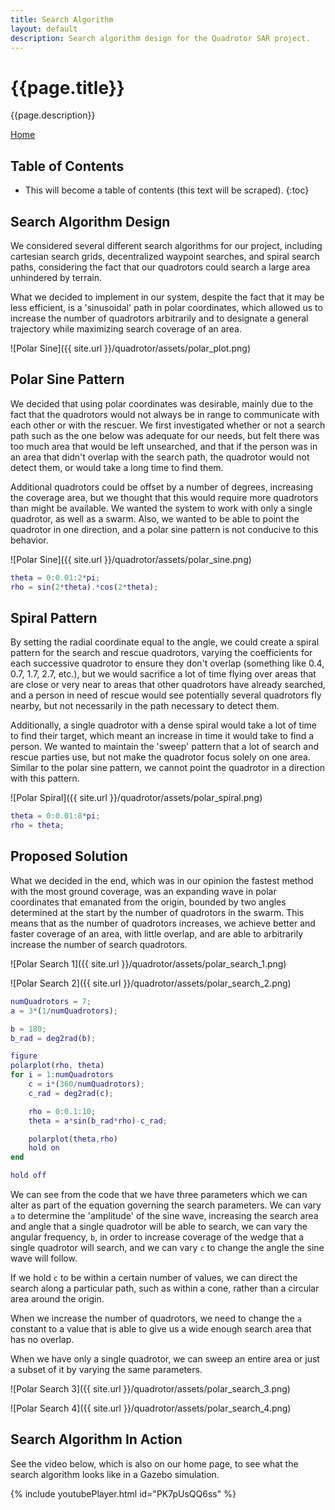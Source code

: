 ```yaml
---
title: Search Algorithm
layout: default
description: Search algorithm design for the Quadrotor SAR project.
---
```


# {{page.title}}

{{page.description}}

[Home](https://ece595project.github.io/quadrotor/)

## Table of Contents

* This will become a table of contents (this text will be scraped).
{:toc}

## Search Algorithm Design

We considered several different search algorithms for our project, including cartesian search grids, decentralized waypoint searches, and spiral search paths, considering the fact that our quadrotors could search a large area unhindered by terrain.

What we decided to implement in our system, despite the fact that it may be less efficient, is a 'sinusoidal' path in polar coordinates, which allowed us to increase the number of quadrotors arbitrarily and to designate a general trajectory while maximizing search coverage of an area.

![Polar Sine]({{ site.url }}/quadrotor/assets/polar_plot.png)

## Polar Sine Pattern

We decided that using polar coordinates was desirable, mainly due to the fact that the quadrotors would not always be in range to communicate with each other or with the rescuer. We first investigated whether or not a search path such as the one below was adequate for our needs, but felt there was too much area that would be left unsearched, and that if the person was in an area that didn't overlap with the search path, the quadrotor would not detect them, or would take a long time to find them.

Additional quadrotors could be offset by a number of degrees, increasing the coverage area, but we thought that this would require more quadrotors than might be available. We wanted the system to work with only a single quadrotor, as well as a swarm. Also, we wanted to be able to point the quadrotor in one direction, and a polar sine pattern is not conducive to this behavior.

![Polar Sine]({{ site.url }}/quadrotor/assets/polar_sine.png)

```Matlab
theta = 0:0.01:2*pi;
rho = sin(2*theta).*cos(2*theta);
```

## Spiral Pattern

By setting the radial coordinate equal to the angle, we could create a spiral pattern for the search and rescue quadrotors, varying the coefficients for each successive quadrotor to ensure they don't overlap (something like 0.4, 0.7, 1.7, 2.7, etc.), but we would sacrifice a lot of time flying over areas that are close or very near to areas that other quadrotors have already searched, and a person in need of rescue would see potentially several quadrotors fly nearby, but not necessarily in the path necessary to detect them.

Additionally, a single quadrotor with a dense spiral would take a lot of time to find their target, which meant an increase in time it would take to find a person. We wanted to maintain the 'sweep' pattern that a lot of search and rescue parties use, but not make the quadrotor focus solely on one area. Similar to the polar sine pattern, we cannot point the quadrotor in a direction with this pattern.

![Polar Spiral]({{ site.url }}/quadrotor/assets/polar_spiral.png)

```Matlab
theta = 0:0.01:8*pi;
rho = theta;
```

## Proposed Solution

What we decided in the end, which was in our opinion the fastest method with the most ground coverage, was an expanding wave in polar coordinates that emanated from the origin, bounded by two angles determined at the start by the number of quadrotors in the swarm. This means that as the number of quadrotors increases, we achieve better and faster coverage of an area, with little overlap, and are able to arbitrarily increase the number of search quadrotors.

![Polar Search 1]({{ site.url }}/quadrotor/assets/polar_search_1.png)

![Polar Search 2]({{ site.url }}/quadrotor/assets/polar_search_2.png)

```Matlab
numQuadrotors = 7;
a = 3*(1/numQuadrotors);

b = 180;
b_rad = deg2rad(b);

figure
polarplot(rho, theta)
for i = 1:numQuadrotors
    c = i*(360/numQuadrotors);
    c_rad = deg2rad(c);

    rho = 0:0.1:10;
    theta = a*sin(b_rad*rho)-c_rad;

    polarplot(theta,rho)
    hold on
end

hold off
```

We can see from the code that we have three parameters which we can alter as part of the equation governing the search parameters. We can vary `a` to determine the 'amplitude' of the sine wave, increasing the search area and angle that a single quadrotor will be able to search, we can vary the angular frequency, `b`, in order to increase coverage of the wedge that a single quadrotor will search, and we can vary `c` to change the angle the sine wave will follow.

If we hold `c` to be within a certain number of values, we can direct the search along a particular path, such as within a cone, rather than a circular area around the origin.

When we increase the number of quadrotors, we need to change the `a` constant to a value that is able to give us a wide enough search area that has no overlap.

When we have only a single quadrotor, we can sweep an entire area or just a subset of it by varying the same parameters.

![Polar Search 3]({{ site.url }}/quadrotor/assets/polar_search_3.png)

![Polar Search 4]({{ site.url }}/quadrotor/assets/polar_search_4.png)

## Search Algorithm In Action

See the video below, which is also on our home page, to see what the search algorithm looks like in a Gazebo simulation.

{% include youtubePlayer.html id="PK7pUsQQ6ss" %}
